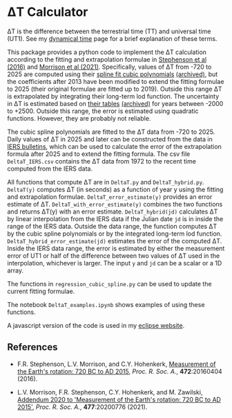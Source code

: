 # &Delta;T Calculator

&Delta;T is the difference between the terrestrial time (TT) and universal time (UT1). See my [dynamical time](http://ytliu.epizy.com/eclipse/dynamical_time.html) page for a brief explanation of these terms.

This package provides a python code to implement the &Delta;T calculation according to the fitting and extrapolation formulae in [Stephenson et al (2016)](https://royalsocietypublishing.org/doi/10.1098/rspa.2016.0404) and [Morrison et al (2021)](https://royalsocietypublishing.org/doi/10.1098/rspa.2020.0776). Specifically, values of &Delta;T from -720 to 2025 are computed using their [spline fit cubic polynomials](http://astro.ukho.gov.uk/nao/lvm/Table-S15.2020.txt) [(archived)](https://web.archive.org/web/20220320003423/http://astro.ukho.gov.uk/nao/lvm/Table-S15.2020.txt), but the coefficients after 2013 have been modified to extend the fitting formulae to 2025 (their original formulae are fitted up to 2019). Outside this range &Delta;T is extrapolated by integrating their long-term lod function. The uncertainty in &Delta;T is estimated based on [their tables](http://astro.ukho.gov.uk/nao/lvm/) [(archived)](https://web.archive.org/web/20220320003423/http://astro.ukho.gov.uk/nao/lvm/) for years between -2000 to +2500. Outside this range, the error is estimated using quadratic functions. However, they are probably not reliable. 

The cubic spline polynomials are fitted to the &Delta;T data from -720 to 2025. Daily values of &Delta;T in 2025 and later can be constructed from the data in [IERS bulletins](https://www.iers.org/IERS/EN/Publications/Bulletins/bulletins.html), which can be used to calculate the error of the extrapolation formula after 2025 and to extend the fitting formula. The csv file `DeltaT_IERS.csv` contains the &Delta;T data from 1972 to the recent time computed from the IERS data.

All functions that compute &Delta;T are in `DeltaT.py` and `DeltaT_hybrid.py`. `DeltaT(y)` computes &Delta;T (in seconds) as a function of year y using the fitting and extrapolation formulae. `DeltaT_error_estimate(y)` provides an error estimate of &Delta;T. `DeltaT_with_error_estimate(y)` combines the two functions and returns &Delta;T(y) with an error estimate. `DeltaT_hybrid(jd)` calculates &Delta;T by linear interpolation from the IERS data if the Julian date `jd` is in inside the range of the IERS data. Outside the data range, the function computes &Delta;T by the cubic spline polynomials or by the integrated long-term lod function. `DeltaT_hybrid_error_estimate(jd)` estimates the error of the computed &Delta;T. Inside the IERS data range, the error is estimated by either the measurement error of UT1 or half of the difference between two values of &Delta;T used in the interpolation, whichever is larger. The input `y` and `jd` can be a scalar or a 1D array. 

The functions in `regression_cubic_spline.py` can be used to update the current fitting formulae.

The notebook `DeltaT_examples.ipynb` shows examples of using these functions.

A javascript version of the code is used in my [eclipse website](http://ytliu.epizy.com/eclipse/).

## References

- F.R. Stephenson, L.V. Morrison, and C.Y. Hohenkerk, [Measurement of the Earth's rotation: 720 BC to AD 2015](https://royalsocietypublishing.org/doi/10.1098/rspa.2016.0404), *Proc. R. Soc. A.*, **472**:20160404 (2016).

- L.V. Morrison, F.R. Stephenson, C.Y. Hohenkerk, and M. Zawilski, [Addendum 2020 to 'Measurement of the Earth's rotation: 720 BC to AD 2015'](https://royalsocietypublishing.org/doi/10.1098/rspa.2020.0776), *Proc. R. Soc. A.*, **477**:20200776 (2021).

